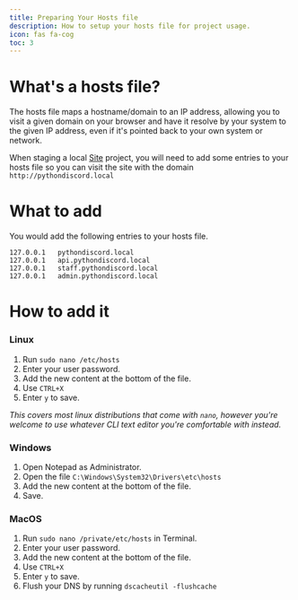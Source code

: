 ```yaml
---
title: Preparing Your Hosts file
description: How to setup your hosts file for project usage.
icon: fas fa-cog
toc: 3
---
```


# What's a hosts file?
The hosts file maps a hostname/domain to an IP address, allowing you to visit a given domain on your browser and have it resolve by your system to the given IP address, even if it's pointed back to your own system or network.

When staging a local [Site](https://pythondiscord.com/pages/contributing/site/) project, you will need to add some entries to your hosts file so you can visit the site with the domain `http://pythondiscord.local`

# What to add
You would add the following entries to your hosts file.

```plaintext
127.0.0.1   pythondiscord.local
127.0.0.1   api.pythondiscord.local
127.0.0.1   staff.pythondiscord.local
127.0.0.1   admin.pythondiscord.local
```

# How to add it

### Linux
1. Run `sudo nano /etc/hosts`
2. Enter your user password.
3. Add the new content at the bottom of the file.
4. Use `CTRL+X`
5. Enter `y` to save.

_This covers most linux distributions that come with `nano`, however you're welcome to use whatever CLI text editor you're comfortable with instead._

### Windows
1. Open Notepad as Administrator.
2. Open the file `C:\Windows\System32\Drivers\etc\hosts`
3. Add the new content at the bottom of the file.
4. Save.

### MacOS
1. Run `sudo nano /private/etc/hosts` in Terminal.
2. Enter your user password.
3. Add the new content at the bottom of the file.
4. Use `CTRL+X`
5. Enter `y` to save.
6. Flush your DNS by running `dscacheutil -flushcache`

